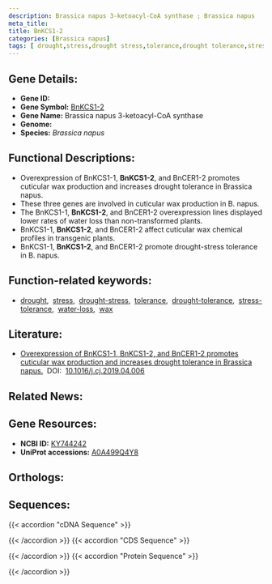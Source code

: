 ```yaml
---
description: Brassica napus 3-ketoacyl-CoA synthase ; Brassica napus
meta_title:
title: BnKCS1-2
categories: [Brassica napus]
tags: [ drought,stress,drought stress,tolerance,drought tolerance,stress tolerance,water loss,wax ]
---
```


## Gene Details:
- **Gene ID:** []()
- **Gene Symbol:** <u>BnKCS1-2</u>
- **Gene Name:** Brassica napus 3-ketoacyl-CoA synthase
- **Genome:** 
- **Species:** *Brassica napus*

## Functional Descriptions:
   - Overexpression of BnKCS1-1, **BnKCS1-2**, and BnCER1-2 promotes cuticular wax production and increases drought tolerance in Brassica napus.
   - These three genes are involved in cuticular wax production in B. napus.
   - The BnKCS1-1, **BnKCS1-2**, and BnCER1-2 overexpression lines displayed lower rates of water loss than non-transformed plants.
   - BnKCS1-1, **BnKCS1-2**, and BnCER1-2 affect cuticular wax chemical profiles in transgenic plants.
   - BnKCS1-1, **BnKCS1-2**, and BnCER1-2 promote drought-stress tolerance in B. napus.

## Function-related keywords:
   - [drought](/tags/drought/),&nbsp;&nbsp;[stress](/tags/stress/),&nbsp;&nbsp;[drought-stress](/tags/drought-stress/),&nbsp;&nbsp;[tolerance](/tags/tolerance/),&nbsp;&nbsp;[drought-tolerance](/tags/drought-tolerance/),&nbsp;&nbsp;[stress-tolerance](/tags/stress-tolerance/),&nbsp;&nbsp;[water-loss](/tags/water-loss/),&nbsp;&nbsp;[wax](/tags/wax/)

## Literature:
   - [Overexpression of BnKCS1-1, BnKCS1-2, and BnCER1-2 promotes cuticular wax production and increases drought tolerance in Brassica napus.](https://www.doi.org/10.1016/j.cj.2019.04.006)&nbsp;&nbsp;DOI:&nbsp;&nbsp;[10.1016/j.cj.2019.04.006](https://www.doi.org/10.1016/j.cj.2019.04.006)

## Related News:

## Gene Resources:
- **NCBI ID:**  [KY744242](https://www.ncbi.nlm.nih.gov/search/all/?term=KY744242)
- **UniProt accessions:**  [A0A499Q4Y8](https://www.uniprot.org/uniprotkb/A0A499Q4Y8/entry)

## Orthologs:

## Sequences:
{{< accordion "cDNA Sequence" >}}

{{< /accordion >}}
{{< accordion "CDS Sequence" >}}

{{< /accordion >}}
{{< accordion "Protein Sequence" >}}

{{< /accordion >}}
